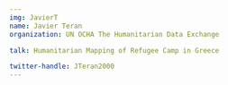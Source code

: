```yaml
---
img: JavierT
name: Javier Teran
organization: UN OCHA The Humanitarian Data Exchange

talk: Humanitarian Mapping of Refugee Camp in Greece

twitter-handle: JTeran2000
---
```

